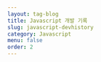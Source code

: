 ```yaml
---
layout: tag-blog
title: Javascript 개발 기록
slug: javascript-devhistory
category: Javascript
menu: false
order: 2
---
```

